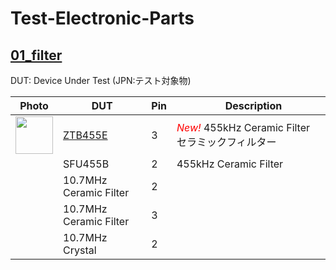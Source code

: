 # Test-Electronic-Parts

## [01_filter](01_filter)

DUT: Device Under Test (JPN:テスト対象物)

| Photo|DUT|Pin|　Description|
----|----|----|----
| <a href="01_filter/01_ZTB455E_ceramic_filter_2pin/README.md"> <img src="01_filter/01_ZTB455E_ceramic_filter_2pin/ZTB455E_1.jpg" width="60"> </a> |[ZTB455E](01_filter/01_ZTB455E_ceramic_filter_2pin/README.md) |3|<font color="red"> _New!_ </font> 455kHz Ceramic Filter セラミックフィルター|
||SFU455B|2|455kHz Ceramic Filter|
||10.7MHz Ceramic Filter| 2||
||10.7MHz Ceramic Filter| 3||
||10.7MHz Crystal| 2||
